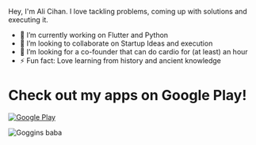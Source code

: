 

Hey, I'm Ali Cihan. I love tackling problems, coming up with solutions and executing it.

- 🔭 I’m currently working on Flutter and Python
- 👯 I’m looking to collaborate on Startup Ideas and execution
- 🤔 I’m looking for a co-founder that can do cardio for (at least) an hour
- ⚡ Fun fact: Love learning from history and ancient knowledge


# Check out my apps on Google Play!
[![Google Play](https://github.com/progressiveOverload/progressiveOverload/assets/108024533/e708c798-d383-4950-b751-a5a267126071)](https://play.google.com/store/apps/dev?id=8998849463443738586)

![Goggins baba](https://github.com/progressiveOverload/progressiveOverload/assets/108024533/ef747938-68e9-4edd-9b37-3976510ccf76)
